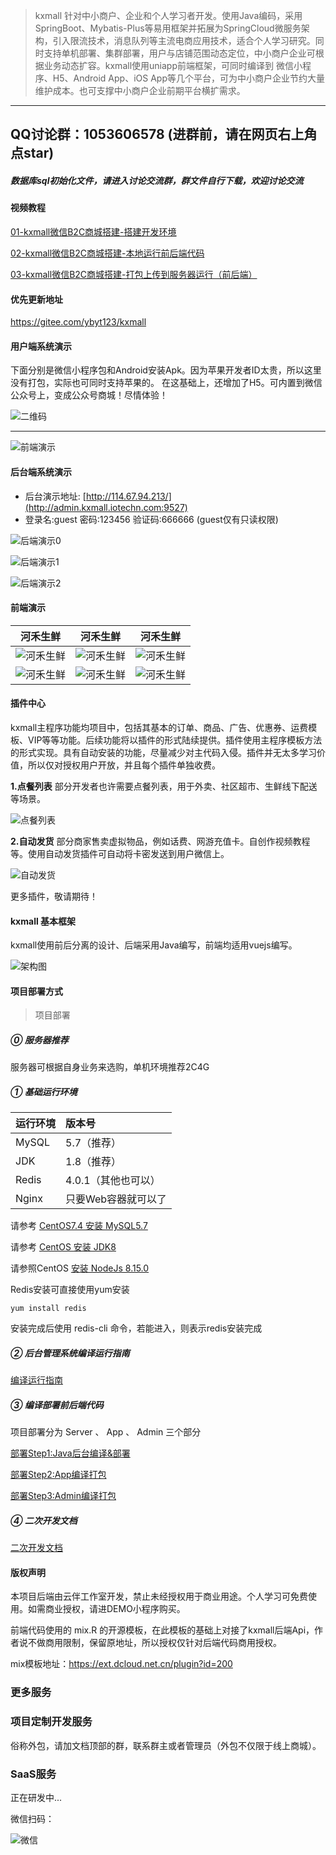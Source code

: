> kxmall 针对中小商户、企业和个人学习者开发。使用Java编码，采用SpringBoot、Mybatis-Plus等易用框架并拓展为SpringCloud微服务架构，引入限流技术，消息队列等主流电商应用技术，适合个人学习研究。同时支持单机部署、集群部署，用户与店铺范围动态定位，中小商户企业可根据业务动态扩容。kxmall使用uniapp前端框架，可同时编译到 微信小程序、H5、Android App、iOS App等几个平台，可为中小商户企业节约大量维护成本。也可支撑中小商户企业前期平台横扩需求。

---
QQ讨论群：1053606578 (进群前，请在网页右上角点star)
---
##### 数据库sql初始化文件，请进入讨论交流群，群文件自行下载，欢迎讨论交流

#### 视频教程

[01-kxmall微信B2C商城搭建-搭建开发环境](https://www.bilibili.com/video/av85227442/)

[02-kxmall微信B2C商城搭建-本地运行前后端代码](https://www.bilibili.com/video/av85237640/)

[03-kxmall微信B2C商城搭建-打包上传到服务器运行（前后端）](https://www.bilibili.com/video/av85244186/)


#### 优先更新地址

https://gitee.com/ybyt123/kxmall


#### 用户端系统演示

下面分别是微信小程序包和Android安装Apk。因为苹果开发者ID太贵，所以这里没有打包，实际也可同时支持苹果的。
在这基础上，还增加了H5。可内置到微信公众号上，变成公众号商城！尽情体验！

![二维码](snapshoot/qr.jpg)

---


![前端演示](snapshoot/front.jpg)

#### 后台端系统演示

- 后台演示地址: [http://114.67.94.213/](http://admin.kxmall.iotechn.com:9527)
- 登录名:guest   密码:123456   验证码:666666 (guest仅有只读权限)

![后端演示0](snapshoot/backend0.png)

![后端演示1](snapshoot/backend1.png)

![后端演示2](snapshoot/backend2.png)


#### 前端演示
| 河禾生鲜 | 河禾生鲜 | 河禾生鲜 |
| :----: | :----: | :----: |
| ![河禾生鲜](https://ftp.bmp.ovh/imgs/2020/04/81727aaa54f5ee97.jpg)  | ![河禾生鲜](https://ftp.bmp.ovh/imgs/2020/04/c8f70f04c617b1af.jpg) | ![河禾生鲜](https://ftp.bmp.ovh/imgs/2020/04/28eb867cc0521e8a.jpg) |
| ![河禾生鲜](https://ftp.bmp.ovh/imgs/2020/04/d8ead6086be7ee34.jpg)  | ![河禾生鲜](https://ftp.bmp.ovh/imgs/2020/04/f16c66c5266f247a.jpg) | ![河禾生鲜](https://ftp.bmp.ovh/imgs/2020/04/09981b5203adc746.jpg) |

#### 插件中心

kxmall主程序功能均项目中，包括其基本的订单、商品、广告、优惠券、运费模板、VIP等等功能。后续功能将以插件的形式陆续提供。插件使用主程序模板方法的形式实现。具有自动安装的功能，尽量减少对主代码入侵。插件并无太多学习价值，所以仅对授权用户开放，并且每个插件单独收费。

**1.点餐列表**   部分开发者也许需要点餐列表，用于外卖、社区超市、生鲜线下配送等场景。

![点餐列表](snapshoot/plugin-menulist.jpg)

**2.自动发货**  部分商家售卖虚拟物品，例如话费、网游充值卡。自创作视频教程等。使用自动发货插件可自动将卡密发送到用户微信上。

![自动发货](snapshoot/plugin-autoship.jpg)

更多插件，敬请期待！

#### kxmall 基本框架

kxmall使用前后分离的设计、后端采用Java编写，前端均适用vuejs编写。

![架构图](snapshoot/framework.png)

#### 项目部署方式

>项目部署

##### ⓪ 服务器推荐
服务器可根据自身业务来选购，单机环境推荐2C4G

##### ① 基础运行环境

| 运行环境 | 版本号 |
|:--------|:--------|
|  MySQL   |  5.7（推荐）   |
|  JDK   |  1.8（推荐）   |
|  Redis   |  4.0.1（其他也可以）   |
|  Nginx  |  只要Web容器就可以了  |

请参考 [CentOS7.4 安装 MySQL5.7](https://github.com/iotechn/document-basic/blob/master/CentOS7.4_Install_MySQL5.7.md)

请参考 [CentOS 安装 JDK8](https://github.com/iotechn/document-basic/blob/master/CentOS_Install_JDK8.md)

请参照CentOS [安装 NodeJs 8.15.0](https://github.com/iotechn/document-basic/blob/master/CentOS_Install_NodeJS_8.15.0.md)

Redis安装可直接使用yum安装 
	
	yum install redis

安装完成后使用 redis-cli 命令，若能进入，则表示redis安装完成

##### ② 后台管理系统编译运行指南

[编译运行指南](doc/run.md)

##### ③ 编译部署前后端代码

项目部署分为 Server 、 App 、 Admin 三个部分

[部署Step1:Java后台编译&部署](doc/server.md)

[部署Step2:App编译打包](doc/app.md)

[部署Step3:Admin编译打包](doc/admin.md)

##### ④ 二次开发文档

[二次开发文档](doc/2develop.md)

#### 版权声明

本项目后端由云伴工作室开发，禁止未经授权用于商业用途。个人学习可免费使用。如需商业授权，请进DEMO小程序购买。


前端代码使用的 mix.R 的开源模板，在此模板的基础上对接了kxmall后端Api，作者说不做商用限制，保留原地址，所以授权仅针对后端代码商用授权。

mix模板地址：https://ext.dcloud.net.cn/plugin?id=200

### 更多服务

### 项目定制开发服务

俗称外包，请加文档顶部的群，联系群主或者管理员（外包不仅限于线上商城）。

### SaaS服务

正在研发中...

微信扫码：

![微信](snapshoot/qcloudqr.png)

